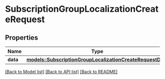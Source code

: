 # SubscriptionGroupLocalizationCreateRequest

## Properties

Name | Type | Description | Notes
------------ | ------------- | ------------- | -------------
**data** | [**models::SubscriptionGroupLocalizationCreateRequestData**](SubscriptionGroupLocalizationCreateRequest_data.md) |  | 

[[Back to Model list]](../README.md#documentation-for-models) [[Back to API list]](../README.md#documentation-for-api-endpoints) [[Back to README]](../README.md)


